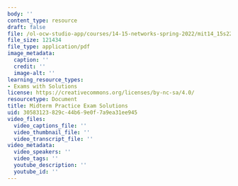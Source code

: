 ```yaml
---
body: ''
content_type: resource
draft: false
file: /ol-ocw-studio-app/courses/14-15-networks-spring-2022/mit14_15s22_midterm_pracsol.pdf
file_size: 121434
file_type: application/pdf
image_metadata:
  caption: ''
  credit: ''
  image-alt: ''
learning_resource_types:
- Exams with Solutions
license: https://creativecommons.org/licenses/by-nc-sa/4.0/
resourcetype: Document
title: Midterm Practice Exam Solutions
uid: 30583123-829c-44b6-9e0f-7a9ea31ee945
video_files:
  video_captions_file: ''
  video_thumbnail_file: ''
  video_transcript_file: ''
video_metadata:
  video_speakers: ''
  video_tags: ''
  youtube_description: ''
  youtube_id: ''
---
```

